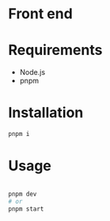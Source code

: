 # Front end

# Requirements

- Node.js
- pnpm
  
# Installation

```bash
pnpm i
```

# Usage

```bash

pnpm dev
# or
pnpm start
```
